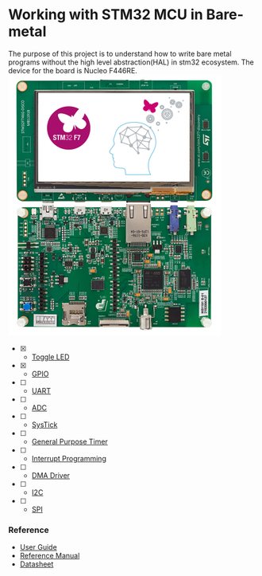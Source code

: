 # Working with STM32 MCU in Bare-metal 

The purpose of this project is to understand how to write bare metal programs without the high level abstraction(HAL) in stm32 ecosystem. 
The device for the board is Nucleo F446RE. 
![Esp32](/asset/f746_board.png)

- [x] - [Toggle LED](https://github.com/gigwegbe/working-with-stm32mcu-bare-metal/tree/main/0_led_toggle_addr)
- [x] - [GPIO](https://github.com/gigwegbe/working-with-stm32mcu-bare-metal/tree/main/2_gpio_output)
- [ ] - [UART]()
- [ ] - [ADC]()
- [ ] - [SysTick]()
- [ ] - [General Purpose Timer]()
- [ ] - [Interrupt Programming]()
- [ ] - [DMA Driver]()
- [ ] - [I2C]()
- [ ] - [SPI]()

### Reference 
- [User Guide](https://www.st.com/resource/en/user_manual/um1724-stm32-nucleo64-boards-mb1136-stmicroelectronics.pdf)
- [Reference Manual](https://www.st.com/resource/en/reference_manual/dm00135183-stm32f446xx-advanced-arm-based-32-bit-mcus-stmicroelectronics.pdf)
- [Datasheet](https://www.farnell.com/datasheets/3817129.pdf)